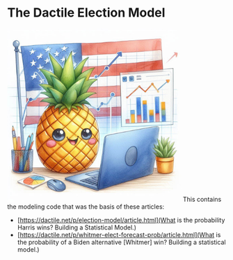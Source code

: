 # The Dactile Election Model
<img alt="readmetopimg.jpg" height="400" src="docres%2Freadmetopimg.jpg" width="400"/>
This contains the modeling code that was the basis of these articles:

- [https://dactile.net/p/election-model/article.html](What is the probability Harris wins? Building a Statistical Model.)
- [https://dactile.net/p/whitmer-elect-forecast-prob/article.html](What is the probability of a Biden alternative [Whitmer] win? Building a statistical model.)